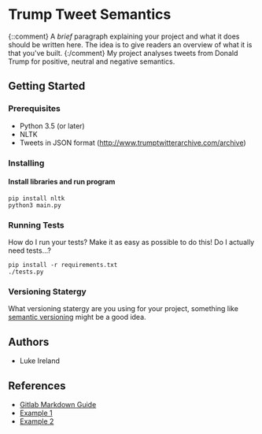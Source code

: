 # Trump Tweet Semantics
{::comment}
A *brief* paragraph explaining your project and what it does should be written here. The idea is to give readers an overview of what it is that you've built.
{:/comment}
My project analyses tweets from Donald Trump for positive, neutral and negative semantics. 

## Getting Started

### Prerequisites
* Python 3.5 (or later)
* NLTK
* Tweets in JSON format (http://www.trumptwitterarchive.com/archive)

### Installing

#### Install libraries and run program

```
pip install nltk
python3 main.py
```

### Running Tests
How do I run your tests? Make it as easy as possible to do this! 
Do I actually need tests...?

```
pip install -r requirements.txt
./tests.py
```

### Versioning Statergy
What versioning statergy are you using for your project, something like [semantic versioning](https://semver.org/) might be a good idea.

## Authors
* Luke Ireland

## References
* [Gitlab Markdown Guide](https://docs.gitlab.com/ee/user/markdown.html)
* [Example 1](https://github.com/erasmus-without-paper/ewp-specs-sec-intro/tree/v2.0.2)
* [Example 2](https://github.com/erasmus-without-paper/ewp-specs-architecture/tree/v1.10.0)
